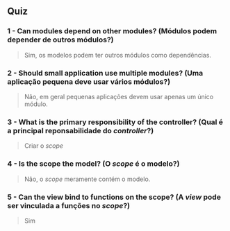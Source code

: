 ## Quiz

### 1 - Can modules depend on other modules? (Módulos podem depender de outros módulos?)
> Sim, os modelos podem ter outros módulos como dependências. 

### 2 - Should small application use multiple modules? (Uma aplicação pequena deve usar vários módulos?)
> Não, em geral pequenas aplicações devem usar apenas um único módulo.

### 3 - What is the primary responsibility of the controller? (Qual é a principal reponsabilidade do _controller_?)
> Criar o _scope_

### 4 - Is the scope the model? (O _scope_ é o modelo?)
> Não, o _scope_ meramente contém o modelo.

### 5 - Can the view bind to functions on the scope? (A _view_ pode ser vinculada a funções no _scope_?)
> Sim

